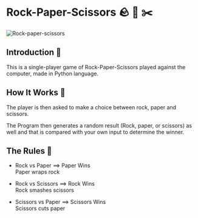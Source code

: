 # Rock-Paper-Scissors 🪨 🧻 ✂️

![Rock-paper-scissors](https://user-images.githubusercontent.com/99369085/173250648-bd0c5632-75c5-4e28-a5a5-3bc049b92cdd.svg)

## Introduction :eyes: 
This is a single-player game of Rock-Paper-Scissors played against the computer, made in Python language.

## How It Works :rocket:

The player is then asked to make a choice between rock, paper and scissors.

The Program then generates a random result (Rock, paper, or scissors) as well and that is compared with your own input to determine the winner.

## The Rules 📜

* Rock vs Paper ==> Paper Wins\
Paper wraps rock

* Rock vs Scissors ==> Rock Wins\
Rock smashes scissors

* Scissors vs Paper ==> Scissors Wins\
Scissors cuts paper
